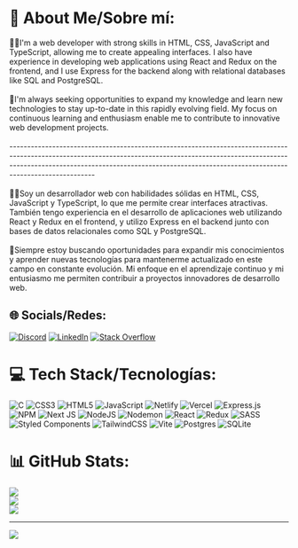 # 💫 About Me/Sobre mí:
🙋‍♂️I'm a web developer with strong skills in HTML, CSS, JavaScript and TypeScript, allowing me to create appealing interfaces. I also have experience in developing web applications using React and Redux on the frontend, and I use Express for the backend along with relational databases like SQL and PostgreSQL.<br><br>🚀I'm always seeking opportunities to expand my knowledge and learn new technologies to stay up-to-date in this rapidly evolving field. My focus on continuous learning and enthusiasm enable me to contribute to innovative web development projects.<br><br>------------------------------------------------------------------------------------------------------------------------------------------------------------------------------------------------------------------------------------------------------------------<br><br>🙋‍♂️Soy un desarrollador web con habilidades sólidas en HTML, CSS, JavaScript y TypeScript, lo que me permite crear interfaces atractivas. También tengo experiencia en el desarrollo de aplicaciones web utilizando React y Redux en el frontend, y utilizo Express en el backend junto con bases de datos relacionales como SQL y PostgreSQL.<br><br>🚀Siempre estoy buscando oportunidades para expandir mis conocimientos y aprender nuevas tecnologías para mantenerme actualizado en este campo en constante evolución. Mi enfoque en el aprendizaje continuo y mi entusiasmo me permiten contribuir a proyectos innovadores de desarrollo web.<br>


## 🌐 Socials/Redes:
[![Discord](https://img.shields.io/badge/Discord-%237289DA.svg?logo=discord&logoColor=white)](https://discord.gg/https://discord.com/channels/954778773654478940) [![LinkedIn](https://img.shields.io/badge/LinkedIn-%230077B5.svg?logo=linkedin&logoColor=white)](https://linkedin.com/in/https://www.linkedin.com/in/joseenriquez80/) [![Stack Overflow](https://img.shields.io/badge/-Stackoverflow-FE7A16?logo=stack-overflow&logoColor=white)](https://stackoverflow.com/users/https://stackoverflow.com/users/23086760/jose-enriquez) 

# 💻 Tech Stack/Tecnologías:
![C](https://img.shields.io/badge/c-%2300599C.svg?style=for-the-badge&logo=c&logoColor=white) ![CSS3](https://img.shields.io/badge/css3-%231572B6.svg?style=for-the-badge&logo=css3&logoColor=white) ![HTML5](https://img.shields.io/badge/html5-%23E34F26.svg?style=for-the-badge&logo=html5&logoColor=white) ![JavaScript](https://img.shields.io/badge/javascript-%23323330.svg?style=for-the-badge&logo=javascript&logoColor=%23F7DF1E) ![Netlify](https://img.shields.io/badge/netlify-%23000000.svg?style=for-the-badge&logo=netlify&logoColor=#00C7B7) ![Vercel](https://img.shields.io/badge/vercel-%23000000.svg?style=for-the-badge&logo=vercel&logoColor=white) ![Express.js](https://img.shields.io/badge/express.js-%23404d59.svg?style=for-the-badge&logo=express&logoColor=%2361DAFB) ![NPM](https://img.shields.io/badge/NPM-%23CB3837.svg?style=for-the-badge&logo=npm&logoColor=white) ![Next JS](https://img.shields.io/badge/Next-black?style=for-the-badge&logo=next.js&logoColor=white) ![NodeJS](https://img.shields.io/badge/node.js-6DA55F?style=for-the-badge&logo=node.js&logoColor=white) ![Nodemon](https://img.shields.io/badge/NODEMON-%23323330.svg?style=for-the-badge&logo=nodemon&logoColor=%BBDEAD) ![React](https://img.shields.io/badge/react-%2320232a.svg?style=for-the-badge&logo=react&logoColor=%2361DAFB) ![Redux](https://img.shields.io/badge/redux-%23593d88.svg?style=for-the-badge&logo=redux&logoColor=white) ![SASS](https://img.shields.io/badge/SASS-hotpink.svg?style=for-the-badge&logo=SASS&logoColor=white) ![Styled Components](https://img.shields.io/badge/styled--components-DB7093?style=for-the-badge&logo=styled-components&logoColor=white) ![TailwindCSS](https://img.shields.io/badge/tailwindcss-%2338B2AC.svg?style=for-the-badge&logo=tailwind-css&logoColor=white) ![Vite](https://img.shields.io/badge/vite-%23646CFF.svg?style=for-the-badge&logo=vite&logoColor=white) ![Postgres](https://img.shields.io/badge/postgres-%23316192.svg?style=for-the-badge&logo=postgresql&logoColor=white) ![SQLite](https://img.shields.io/badge/sqlite-%2307405e.svg?style=for-the-badge&logo=sqlite&logoColor=white)
# 📊 GitHub Stats:
![](https://github-readme-stats.vercel.app/api?username=JoseEnriquez88&theme=dark&hide_border=true&include_all_commits=true&count_private=false)<br/>
![](https://github-readme-streak-stats.herokuapp.com/?user=JoseEnriquez88&theme=dark&hide_border=true)<br/>
![](https://github-readme-stats.vercel.app/api/top-langs/?username=JoseEnriquez88&theme=dark&hide_border=true&include_all_commits=true&count_private=false&layout=compact)

---
[![](https://visitcount.itsvg.in/api?id=JoseEnriquez88&icon=0&color=0)](https://visitcount.itsvg.in)

<!-- Proudly created with GPRM ( https://gprm.itsvg.in ) -->
